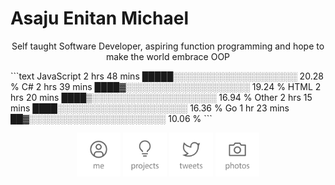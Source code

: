 # Asaju Enitan Michael

<p align="center">
  Self taught Software Developer, aspiring function programming and hope to make the world embrace OOP
</p>
<!--START_SECTION:waka-->
```text
JavaScript   2 hrs 48 mins   █████░░░░░░░░░░░░░░░░░░░░   20.28 % 
C#           2 hrs 39 mins   ████▓░░░░░░░░░░░░░░░░░░░░   19.24 % 
HTML         2 hrs 20 mins   ████▒░░░░░░░░░░░░░░░░░░░░   16.94 % 
Other        2 hrs 15 mins   ████░░░░░░░░░░░░░░░░░░░░░   16.36 % 
Go           1 hr 23 mins    ██▓░░░░░░░░░░░░░░░░░░░░░░   10.06 % 
```
<!--END_SECTION:waka-->
<p align="center">
    <a href="https://strae.dev/"><img src="https://github.com/en1tan/en1tan/raw/main/me.svg?sanitize=true" alt="Me" height="70" /></a>
    <!--<a href="https://antfu.me/blog"><img src='https://github.com/en1tan/en1tan/raw/main/blog.svg?sanitize=true' alt="Blog" title="Blog" height='70'/></a>-->
  <a href="https://strae.dev/#projects"><img src='https://github.com/en1tan/en1tan/raw/main/projects.svg?sanitize=true' alt="Projects" title="Projects" height='70'/></a>
  <a href="https://twitter.com/strae_dev"><img src='https://github.com/en1tan/en1tan/raw/main/tweets.svg?sanitize=true' alt="Tweets" title="Tweets" height='70'/></a>
   <a href="https://instagram.com/strae_dev"><img src='https://github.com/en1tan/en1tan/raw/main/photos.svg?sanitize=true' alt="Photos" title="Photos" height='70'/></a>
  <!--<a href="https://github.com/sponsors/en1tan"><img src='https://github.com/en1tan/entan/raw/main/sponsor.svg?sanitize=true' alt="Sponsor" title="Sponsor" height='70'/></a>-->
</p>
